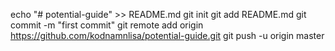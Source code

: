 echo "# potential-guide" >> README.md
git init
git add README.md
git commit -m "first commit"
git remote add origin https://github.com/kodnamnlisa/potential-guide.git
git push -u origin master
